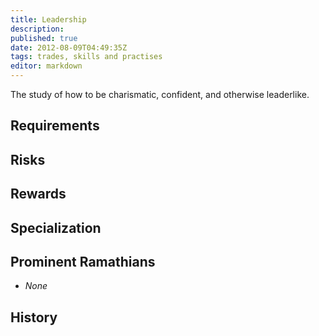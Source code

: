 ```yaml
---
title: Leadership
description:
published: true
date: 2012-08-09T04:49:35Z
tags: trades, skills and practises
editor: markdown
---
```


The study of how to be charismatic, confident, and otherwise leaderlike.

## Requirements

## Risks

## Rewards

## Specialization

## Prominent Ramathians

- *None*

## History

